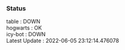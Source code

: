 ### Status


table : DOWN  
hogwarts : OK  
icy-bot : DOWN  
Latest Update : 2022-06-05 23:12:14.476078
